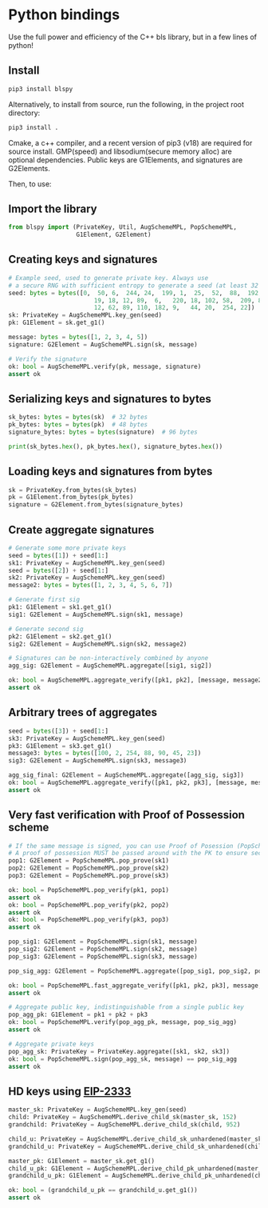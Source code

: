 # Python bindings

Use the full power and efficiency of the C++ bls library, but in a few lines of python!

## Install

```bash
pip3 install blspy

```

Alternatively, to install from source, run the following, in the project root directory:

```bash
pip3 install .
```

Cmake, a c++ compiler, and a recent version of pip3 (v18) are required for source install.
GMP(speed) and libsodium(secure memory alloc) are optional dependencies.
Public keys are G1Elements, and signatures are G2Elements.

Then, to use:

## Import the library

```python
from blspy import (PrivateKey, Util, AugSchemeMPL, PopSchemeMPL,
                   G1Element, G2Element)
```

## Creating keys and signatures

```python
# Example seed, used to generate private key. Always use
# a secure RNG with sufficient entropy to generate a seed (at least 32 bytes).
seed: bytes = bytes([0,  50, 6,  244, 24,  199, 1,  25,  52,  88,  192,
                        19, 18, 12, 89,  6,   220, 18, 102, 58,  209, 82,
                        12, 62, 89, 110, 182, 9,   44, 20,  254, 22])
sk: PrivateKey = AugSchemeMPL.key_gen(seed)
pk: G1Element = sk.get_g1()

message: bytes = bytes([1, 2, 3, 4, 5])
signature: G2Element = AugSchemeMPL.sign(sk, message)

# Verify the signature
ok: bool = AugSchemeMPL.verify(pk, message, signature)
assert ok
```

## Serializing keys and signatures to bytes

```python
sk_bytes: bytes = bytes(sk)  # 32 bytes
pk_bytes: bytes = bytes(pk)  # 48 bytes
signature_bytes: bytes = bytes(signature)  # 96 bytes

print(sk_bytes.hex(), pk_bytes.hex(), signature_bytes.hex())
```

## Loading keys and signatures from bytes

```python
sk = PrivateKey.from_bytes(sk_bytes)
pk = G1Element.from_bytes(pk_bytes)
signature = G2Element.from_bytes(signature_bytes)
```

## Create aggregate signatures

```python
# Generate some more private keys
seed = bytes([1]) + seed[1:]
sk1: PrivateKey = AugSchemeMPL.key_gen(seed)
seed = bytes([2]) + seed[1:]
sk2: PrivateKey = AugSchemeMPL.key_gen(seed)
message2: bytes = bytes([1, 2, 3, 4, 5, 6, 7])

# Generate first sig
pk1: G1Element = sk1.get_g1()
sig1: G2Element = AugSchemeMPL.sign(sk1, message)

# Generate second sig
pk2: G1Element = sk2.get_g1()
sig2: G2Element = AugSchemeMPL.sign(sk2, message2)

# Signatures can be non-interactively combined by anyone
agg_sig: G2Element = AugSchemeMPL.aggregate([sig1, sig2])

ok: bool = AugSchemeMPL.aggregate_verify([pk1, pk2], [message, message2], agg_sig)
assert ok
```

## Arbitrary trees of aggregates

```python
seed = bytes([3]) + seed[1:]
sk3: PrivateKey = AugSchemeMPL.key_gen(seed)
pk3: G1Element = sk3.get_g1()
message3: bytes = bytes([100, 2, 254, 88, 90, 45, 23])
sig3: G2Element = AugSchemeMPL.sign(sk3, message3)

agg_sig_final: G2Element = AugSchemeMPL.aggregate([agg_sig, sig3])
ok: bool = AugSchemeMPL.aggregate_verify([pk1, pk2, pk3], [message, message2, message3], agg_sig_final)
assert ok
```

## Very fast verification with Proof of Possession scheme

```python
# If the same message is signed, you can use Proof of Posession (PopScheme) for efficiency.
# A proof of possession MUST be passed around with the PK to ensure security.
pop1: G2Element = PopSchemeMPL.pop_prove(sk1)
pop2: G2Element = PopSchemeMPL.pop_prove(sk2)
pop3: G2Element = PopSchemeMPL.pop_prove(sk3)

ok: bool = PopSchemeMPL.pop_verify(pk1, pop1)
assert ok
ok: bool = PopSchemeMPL.pop_verify(pk2, pop2)
assert ok
ok: bool = PopSchemeMPL.pop_verify(pk3, pop3)
assert ok

pop_sig1: G2Element = PopSchemeMPL.sign(sk1, message)
pop_sig2: G2Element = PopSchemeMPL.sign(sk2, message)
pop_sig3: G2Element = PopSchemeMPL.sign(sk3, message)

pop_sig_agg: G2Element = PopSchemeMPL.aggregate([pop_sig1, pop_sig2, pop_sig3])

ok: bool = PopSchemeMPL.fast_aggregate_verify([pk1, pk2, pk3], message, pop_sig_agg)
assert ok

# Aggregate public key, indistinguishable from a single public key
pop_agg_pk: G1Element = pk1 + pk2 + pk3
ok: bool = PopSchemeMPL.verify(pop_agg_pk, message, pop_sig_agg)
assert ok

# Aggregate private keys
pop_agg_sk: PrivateKey = PrivateKey.aggregate([sk1, sk2, sk3])
ok: bool = PopSchemeMPL.sign(pop_agg_sk, message) == pop_sig_agg
assert ok
```

## HD keys using [EIP-2333](https://github.com/ethereum/EIPs/pull/2333)

```python
master_sk: PrivateKey = AugSchemeMPL.key_gen(seed)
child: PrivateKey = AugSchemeMPL.derive_child_sk(master_sk, 152)
grandchild: PrivateKey = AugSchemeMPL.derive_child_sk(child, 952)

child_u: PrivateKey = AugSchemeMPL.derive_child_sk_unhardened(master_sk, 22)
grandchild_u: PrivateKey = AugSchemeMPL.derive_child_sk_unhardened(child_u, 0)

master_pk: G1Element = master_sk.get_g1()
child_u_pk: G1Element = AugSchemeMPL.derive_child_pk_unhardened(master_pk, 22)
grandchild_u_pk: G1Element = AugSchemeMPL.derive_child_pk_unhardened(child_u_pk, 0)

ok: bool = (grandchild_u_pk == grandchild_u.get_g1())
assert ok
```

